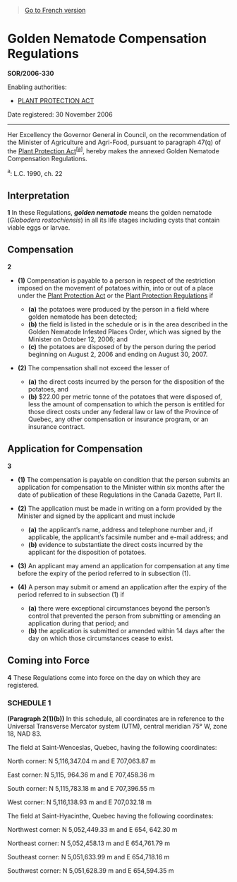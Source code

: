 > [Go to French version](/fr/Règlements/Décrets,%20ordonnances%20et%20règlements%20statutaires/2006/330.md)

# Golden Nematode Compensation Regulations

**SOR/2006-330**

Enabling authorities: 
- [PLANT PROTECTION ACT](/en/Acts/Statutes%20of%20Canada/1990/c.%2022.md)

Date registered: 30 November 2006

----------

Her Excellency the Governor General in Council, on the recommendation of the Minister of Agriculture and Agri-Food, pursuant to paragraph 47(q) of the [Plant Protection Act](/en/Acts/Statutes%20of%20Canada/1990/c.%2022.md)<sup><a href='#fn_SOR-2006-330_e_hq_1671'>[a]</a></sup>, hereby makes the annexed Golden Nematode Compensation Regulations.

<a name='fn_SOR-2006-330_e_hq_1671'><sup>a</sup></a>: L.C. 1990, ch. 22<br />




## Interpretation


**1** In these Regulations, ***golden nematode*** means the golden nematode (*Globodera rostochiensis*) in all its life stages including cysts that contain viable eggs or larvae.




## Compensation


**2** 

- **(1)** Compensation is payable to a person in respect of the restriction imposed on the movement of potatoes within, into or out of a place under the [Plant Protection Act](/en/Acts/Statutes%20of%20Canada/1990/c.%2022.md) or the [Plant Protection Regulations](/en/Regulations/Statutory%20Orders%20and%20Regulations/95/212.md) if
	- **(a)** the potatoes were produced by the person in a field where golden nematode has been detected;
	- **(b)** the field is listed in the schedule or is in the area described in the Golden Nematode Infested Places Order, which was signed by the Minister on October 12, 2006; and
	- **(c)** the potatoes are disposed of by the person during the period beginning on August 2, 2006 and ending on August 30, 2007.

- **(2)** The compensation shall not exceed the lesser of
	- **(a)** the direct costs incurred by the person for the disposition of the potatoes, and
	- **(b)** $22.00 per metric tonne of the potatoes that were disposed of, less the amount of compensation to which the person is entitled for those direct costs under any federal law or law of the Province of Quebec, any other compensation or insurance program, or an insurance contract.




## Application for Compensation


**3** 

- **(1)** The compensation is payable on condition that the person submits an application for compensation to the Minister within six months after the date of publication of these Regulations in the Canada Gazette, Part II.

- **(2)** The application must be made in writing on a form provided by the Minister and signed by the applicant and must include
	- **(a)** the applicant’s name, address and telephone number and, if applicable, the applicant’s facsimile number and e-mail address; and
	- **(b)** evidence to substantiate the direct costs incurred by the applicant for the disposition of potatoes.

- **(3)** An applicant may amend an application for compensation at any time before the expiry of the period referred to in subsection (1).

- **(4)** A person may submit or amend an application after the expiry of the period referred to in subsection (1) if
	- **(a)** there were exceptional circumstances beyond the person’s control that prevented the person from submitting or amending an application during that period; and
	- **(b)** the application is submitted or amended within 14 days after the day on which those circumstances cease to exist.




## Coming into Force


**4** These Regulations come into force on the day on which they are registered.




### **SCHEDULE 1** 
**(Paragraph 2(1)(b))**
In this schedule, all coordinates are in reference to the Universal Transverse Mercator system (UTM), central meridian 75° W, zone 18, NAD 83.


The field at Saint-Wenceslas, Quebec, having the following coordinates:

North corner: N 5,116,347.04 m and E 707,063.87 m



East corner: N 5,115, 964.36 m and E 707,458.36 m



South corner: N 5,115,783.18 m and E 707,396.55 m



West corner: N 5,116,138.93 m and E 707,032.18 m




The field at Saint-Hyacinthe, Quebec having the following coordinates:

Northwest corner: N 5,052,449.33 m and E 654, 642.30 m



Northeast corner: N 5,052,458.13 m and E 654,761.79 m



Southeast corner: N 5,051,633.99 m and E 654,718.16 m



Southwest corner: N 5,051,628.39 m and E 654,594.35 m





